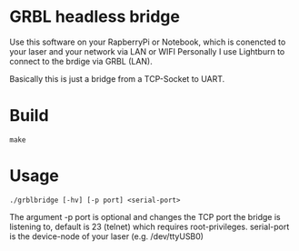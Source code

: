 # GRBL headless bridge
Use this software on your RapberryPi or Notebook, which is conencted to your laser and your network via LAN or WIFI
Personally I use Lightburn to connect to the brdige via GRBL (LAN).

Basically this is just a bridge from a TCP-Socket to UART.

# Build
```
make
```

# Usage
```
./grblbridge [-hv] [-p port] <serial-port>
```
The argument -p port is optional and changes the TCP port the bridge is listening to, default is 23 (telnet) which requires root-privileges.
serial-port is the device-node of your laser (e.g. /dev/ttyUSB0)

